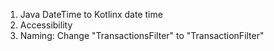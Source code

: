 1. Java DateTime to Kotlinx date time
2. Accessibility
3. Naming: Change "TransactionsFilter" to "TransactionFilter"

